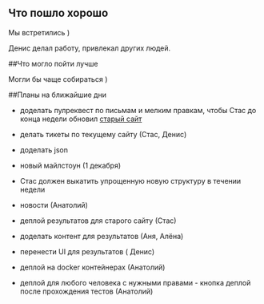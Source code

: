 ## Что пошло хорошо

Мы встретились )

Денис делал работу, привлекал других людей.

##Что могло пойти лучше

Могли бы чаще собираться )

##Планы на ближайшие дни
* доделать пулреквест по письмам и мелким правкам, чтобы Стас до конца недели обновил [старый сайт](https://github.com/kinaklub/filmfest.by)
* делать тикеты по текущему сайту (Стас, Денис)

* доделать json 

* новый майлстоун (1 декабря)
 * Стас должен выкатить упрощенную новую структуру в течении недели
 * новости (Анатолий)
 * деплой результатов для старого сайту (Стас)
 * доделать контент для результатов (Аня, Алёна)
 * перенести UI для результатов ( Денис)
 * деплой на docker контейнерах (Анатолий)
 * деплой для любого человека с нужными правами - кнопка деплой после прохождения тестов (Анатолий)


